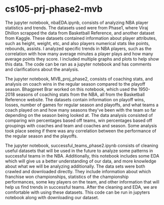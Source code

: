 # cs105-prj-phase2-mvb

The jupyter notebook, nbaEDA.ipynb, consists of analyzing NBA player statistics and trends. The datasets used were from Phase1, where Viraj Dhillon scrapped the data from Basketball Reference, and another dataset from Kaggle. These datasets contained information about player attributes, such as height, weight, etc, and also players numerical stats like points, rebounds, assists. I analyzed specific trends in NBA players, such as the correlation with how many average minutes a player plays and how many average points they score. I included multiple graphs and plots to help show this data. The code can be ran as a jupyter notebook and has comments and clarifications about the analysis. 

The jupyter notebook, MVB_proj_phase2, consists of coaching stats, and analysis on coach wins in the regular season compared to the playoff season. Bhagpreet Brar worked on this notebook, which used the 1950-2018 seasons of coaching stats from the NBA, all from the Basketball Reference website. The datasets contain information on playoff wins, losses, number of games for regular season and playoffs, and what teams a coach played on and how many seasons they've been with the team so far depending on the season being looked at. The data analysis consisted of comparing win percentages based off teams, win percentages based off groupings with coaches and team and coaches and season. Some analysis took place seeing if there was any correlation between the performance of the regular season and the playoffs.

The jupyter notebook, successful_teams_phase2.ipynb consists of cleaning useful datasets that will be used in the future to analyze some patterns in successful teams in the NBA. Additionally, this notebook includes some EDA which will give us a better understanding of our data, and more knowledge about what we will be analyzing additionally. The data sets were both crawled and downloaded directly. They include information about which franchise won championships, statistics of the championship performances, some key players on the team, and other information that will help us find trends in successful teams. After the cleaning and EDA, we are comfortable with using these datasets. This code can be run in jupyters notebook along with downloading our dataset. 


